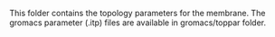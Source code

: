 This folder contains the topology parameters for the membrane. The gromacs parameter (.itp) files are available in gromacs/toppar folder.
